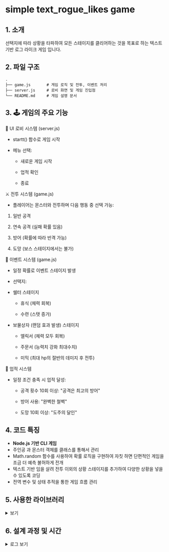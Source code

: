 # simple text_rogue_likes game

## 1. 소개
선택지에 따라 상황을 타파하여 모든 스테이지를 클리어하는 것을 목표로 하는 텍스트 기반 로그 라이크 게임 입니다.
## 2. 파일 구조
    .
    ├── game.js       # 게임 로직 및 전투, 이벤트 처리
    ├── server.js     # 로비 화면 및 게임 진입점
    └── README.md     # 게임 설명 문서
    
## 3. 🕹️ 게임의 주요 기능

📜 UI 로비 시스템 (server.js)
+ startt() 함수로 게임 시작

+ 메뉴 선택:

  - 새로운 게임 시작

  - 업적 확인

  - 종료

⚔️ 전투 시스템 (game.js)
+ 플레이어는 몬스터와 전투하며 다음 행동 중 선택 가능:

 1. 일반 공격

 2. 연속 공격 (실패 확률 있음)

 3. 방어 (확률에 따라 반격 가능)

 4. 도망 (보스 스테이지에서는 불가)

🎁 이벤트 시스템 (game.js)
+ 일정 확률로 이벤트 스테이지 발생

+ 선택지:
 - 쉘터 스테이지

   * 휴식 (체력 회복)

   * 수련 (스탯 증가)

 - 보물상자 (랜덤 효과 발생) 스테이지
  
   * 엘릭서 (체력 모두 회복)

   * 주문서 (능력치 강화 최대수치)

   * 미믹 (최대 hp의 절반의 데미지 후 전투)

🧾 업적 시스템
+ 일정 조건 충족 시 업적 달성:

  - 공격 횟수 10회 이상: "공격은 최고의 방어"

  - 방어 사용: "완벽한 철벽"

  - 도망 10회 이상: "도주의 달인"


## 4. 코드 특징
- **Node.js 기반 CLI 게임**
- 주인공 과 몬스터 객체를 클래스를 통해서 관리
- Math.random 함수를 사용하여 확률 로직을 구현하여 자칫 하면 단편적인 게임을 조금 더 예측 불허하게 전개
- 텍스트 기반 임을 살려 전투 이외의 상황 스테이지를 추가하여 다양한 상황을 넣을 수 있도록 코딩
- 전역 변수 및 상태 추적을 통한 게임 흐름 관리

## 5. 사용한 라이브러리
<details>
<summary>보기</summary>
<div>

 - chalk : 콘솔창의 텍스트의 색을 변경 해주는 라이브러리로,
 
    밋밋할 수도 있는 화면을 다채롭게 출력
 
    ; https://www.npmjs.com/package/chalk
 - figlet : 콘솔창에서 ASCII 아트 타이틀 을 출력해주는 라이브러리로, 

    첫 게임화면의 타이틀을 구현하는 데 사용
 
    ; https://www.npmjs.com/package/figlet
 - readlineSync : 콘솔창을 통해 입력을 받을 수 있도록 해주는 라이브러리로,

    게임 진행에 가장 필수적임
 
    ; https://www.npmjs.com/package/readline-sync

</div>
</details>

## 6. 설계 과정 및 시간
<details>
<summary> 로그 보기 </summary>
<div markdown="1">

+ 7/ 8 : 코드 생성. 초기 코드 완성

+ 7/ 9 : 일부 상태 메시지가 출력되지 않는 오류 해결

+ 7/10 : 
    - 클래스(플레이어/몬스터) 수정
    - 확률 로직 추가
        - 연속공격 추가 : 운이 좋다면 기본공격보다 많은 데미지를 입힐 수 있지만 각 공격이 실패할 확률이 각각 적용되어 아예 실패할 수도 있음
        - 능력치 증가 : 플레이어와 몬스터 모두 스테이지의 진척에 따라 스탯이 범위내 난수 증가
        - 방어 추가 : 확률에 따라 방어 성공 여부 결정. 성공하면 다시 확률에 따라 6할의 공격력으로 반격.   
        - 도망 확률 추가 : 도망에 성공하면 확률에 따라 다음 스테이지로 나아가는 예제와 달리, 성공시 이전 스테이지로 후퇴
+ 7/11 
    - 모든 hp최소값 0으로 설정
    - 연속 공격의 처리 가 완료된 후에 전투 종료 이벤트가 발생하도록 처리
    - 특수 스테이지(회복) 추가
    - 플레이어만의 스테이터스 출력 함수 추가
+ 7/12
    - 특수 스테이지는 처음과 마지막을 제외한 스테이지에서만 나타나도록 변경
    - 스테이터스 함수 통합 ( 전투용, 능력치 증가용 등 )
    - 회복 -> 휴식 : 스테이지 이름 변경
    - 휴식 스테이지에 '수련'(스탯 증가) 선택지 추가
    - 특수 스테이지 (상자) 추가
+ 7/14
    - 게임 오버 또는 클리어 시 메뉴로 복귀
    - server.js : 업적 기능 추가
+ 7/15
    - 다회차 플레이시 수치 비정상적인 진행 발생 오류 해결
    - 상자 이벤트 스테이지 ; hp 전부 회복 추가
+ 7/16 ~ 7/17 : 불필요한 선택지와 주석 제거
+ 7/17
  - server.js에서 옵션 선택지 삭제
  - README.md 추가

</div>
</details>
